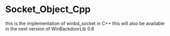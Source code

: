 # Socket_Object_Cpp
this is the implementation of winbd_socket in C++ this will also be available in the next version of WinBackdoorLib 0.6
